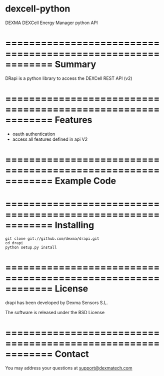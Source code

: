 dexcell-python
==============

DEXMA DEXCell Energy Manager python API

============================================================
Summary
============================================================

DRapi is a python library to access the DEXCell REST API (v2)

============================================================
Features
============================================================

* oauth authentication
* access all features defined in api V2

============================================================
Example Code
============================================================


============================================================
Installing
============================================================

	git clone git://github.com/dexma/drapi.git
	cd drapi
	python setup.py install

============================================================
License
============================================================

drapi has been developed by Dexma Sensors S.L.

The software is released under the BSD License

============================================================
Contact
============================================================

You may address your questions at support@dexmatech.com 